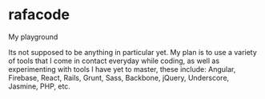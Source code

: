 rafacode
========

My playground

Its not supposed to be anything in particular yet. My plan is to use a variety of tools that I come in contact everyday while coding, as well as experimenting with tools I have yet to master, these include: Angular, Firebase, React, Rails, Grunt, Sass, Backbone, jQuery, Underscore, Jasmine, PHP, etc.
